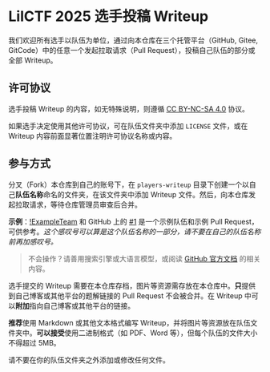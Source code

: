# LilCTF 2025 选手投稿 Writeup

我们欢迎所有选手以队伍为单位，通过向本仓库在三个托管平台（GitHub, Gitee, GitCode）中的任意一个发起拉取请求（Pull Request），投稿自己队伍的部分或全部 Writeup。

## 许可协议

选手投稿 Writeup 的内容，如无特殊说明，则遵循 [CC BY-NC-SA 4.0](https://creativecommons.org/licenses/by-nc-sa/4.0/) 协议。

如果选手决定使用其他许可协议，可在队伍文件夹中添加 `LICENSE` 文件，或在 Writeup 内容前面显著位置注明许可协议名称或内容。

## 参与方式

分叉（Fork）本仓库到自己的账号下，在 `players-writeup` 目录下创建一个以自己**队伍名称**命名的文件夹，在该文件夹中添加 Writeup 文件。然后，向本仓库发起拉取请求，等待仓库管理员审查后合并。

**示例**：[!ExampleTeam](./!ExampleTeam/) 和 GitHub 上的 [#1](https://github.com/Lil-House/LilCTF-2025/pull/1) 是一个示例队伍和示例 Pull Request，可供参考。*这个感叹号可以算是这个队伍名称的一部分，请不要在自己的队伍名称前再加感叹号。*

> 不会操作？请善用搜索引擎或大语言模型，或阅读 [GitHub 官方文档](https://docs.github.com/zh/get-started/exploring-projects-on-github/contributing-to-a-project) 的相关内容。

选手提交的 Writeup 需要在本仓库存档，图片等资源需存放在本仓库中。**只**提供到自己博客或其他平台的题解链接的 Pull Request 不会被合并。在 Writeup 中可以**附加**指向自己博客或其他平台的链接。

**推荐**使用 Markdown 或其他文本格式编写 Writeup，并将图片等资源放在队伍文件夹中。**可以接受**使用二进制格式（如 PDF、Word 等），但每个队伍的文件大小不得超过 5MB。

请不要在你的队伍文件夹之外添加或修改任何文件。
